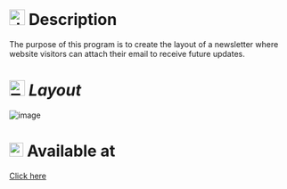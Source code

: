 # <img src="https://github.com/user-attachments/assets/caabfdf0-0f9e-44a3-8200-c6579fe87887" alt="description icon" width="28"> Description
The purpose of this program is to create the layout of a newsletter where website visitors can attach their email to receive future updates.

# <img src="https://github.com/user-attachments/assets/3045e4b6-82ec-4908-819d-c77a83016bb2" alt="TailwindCSS icon" width="28"> _Layout_
![image](https://github.com/user-attachments/assets/971077e3-2eac-4ac6-b004-b8ae54a90429)

# <img src="https://github.com/user-attachments/assets/f2a5831d-e120-4848-ad81-54a467df71d3" alt="available icon" width="25"> Available at
[Click here](https://newsletter-20s6i2qwo-matheus-projects-3ca43c33.vercel.app/)
